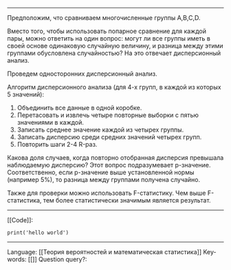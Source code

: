___
Предположим, что сравниваем многочисленные группы A,B,C,D. 

Вместо того, чтобы использовать попарное сравнение для каждой пары, можно ответить на один вопрос: могут ли все группы иметь в своей основе одинаковую случайную величину, и разница между этими группами обусловлена случайностью? 
На это отвечает дисперсионный анализ.

Проведем односторонних дисперсионный анализ.

Алгоритм дисперсионного анализа (для 4-х групп, в каждой из которых 5 значений):
1. Объединить все данные в одной коробке. 
2. Перетасовать и извлечь четыре повторные выборки с пятью значениями в каждой. 
3. Записать среднее значение каждой из четырех группы.
4. Записать дисперсию среди средних значений четырех групп.
5. Повторить шаги 2-4 R-раз. 

Какова доля случаев, когда повторно отобранная дисперсия превышала наблюдаемую дисперсию? Этот вопрос подразумевает p-значение. Соответственно, если p-значение выше установленной нормы (например 5%), то разница между группами получена случайно. 

Также для проверки можно использовать F-статистику. Чем выше F-статистика, тем более статистически значимым является результат. 
___
[[Code]]:
```
print('hello world')
```
___
Language: [[Теория вероятностей и математическая статистика]]
Key-words:  [[]]
Question query?: 